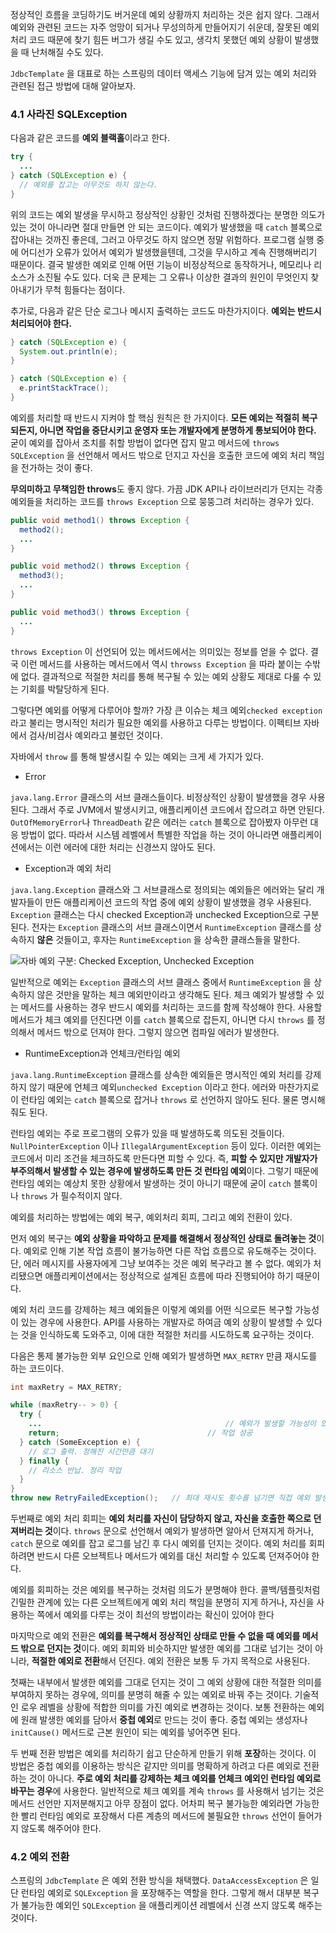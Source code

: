 정상적인 흐름을 코딩하기도 버거운데 예외 상황까지 처리하는 것은 쉽지 않다. 그래서 예외와 관련된 코드는 자주 엉망이 되거나 무성의하게 만들어지기 쉬운데, 잘못된 예외 처리 코드 때문에 찾기 힘든 버그가 생길 수도 있고, 생각치 못했던 예외 상황이 발생했을 때 난처해질 수도 있다.

`JdbcTemplate` 을 대표로 하는 스프링의 데이터 액세스 기능에 담겨 있는 예외 처리와 관련된 접근 방법에 대해 알아보자.



### 4.1 사라진 SQLException

다음과 같은 코드를 **예외 블랙홀**이라고 한다.

``` java
try {
  ...
} catch (SQLException e) {
  // 예외를 잡고는 아무것도 하지 않는다.
}
```



위의 코드는 예외 발생을 무시하고 정상적인 상황인 것처럼 진행하겠다는 분명한 의도가 있는 것이 아니라면 절대 만들면 안 되는 코드이다. 예외가 발생했을 때 `catch` 블록으로 잡아내는 것까진 좋은데, 그러고 아무것도 하지 않으면 정말 위험하다. 프로그램 실행 중에 어디선가 오류가 있어서 예외가 발생했을텐데, 그것을 무시하고 계속 진행해버리기 때문이다. 결국 발생한 예외로 인해 어떤 기능이 비정상적으로 동작하거나, 메모리나 리소스가 소진될 수도 있다. 더욱 큰 문제는 그 오류나 이상한 결과의 원인이 무엇인지 찾아내기가 무척 힘들다는 점이다. 

추가로, 다음과 같은 단순 로그나 메시지 출력하는 코드도 마찬가지이다. **예외는 반드시 처리되어야 한다.**



``` java 
} catch (SQLException e) {
  System.out.println(e);
}
```



``` java
} catch (SQLException e) {
  e.printStackTrace();
}
```



예외를 처리할 때 반드시 지켜야 할 핵심 원칙은 한 가지이다. **모든 예외는 적절히 복구되든지, 아니면 작업을 중단시키고 운영자 또는 개발자에게 분명하게 통보되어야 한다.** 굳이 예외를 잡아서 조치를 취할 방법이 없다면 잡지 말고 메서드에 `throws SQLException` 을 선언해서 메서드 밖으로 던지고 자신을 호출한 코드에 예외 처리 책임을 전가하는 것이 좋다.



**무의미하고 무책임한 throws**도 좋지 않다. 가끔 JDK API나 라이브러리가 던지는 각종 예외들을 처리하는 코드를 `throws Exception` 으로 뭉뚱그려 처리하는 경우가 있다.



``` java
public void method1() throws Exception {
  method2();
  ...
}

public void method2() throws Exception {
  method3();
  ...
}

public void method3() throws Exception {
  ...
}
```

`throws Exception` 이 선언되어 있는 메서드에서는 의미있는 정보를 얻을 수 없다. 결국 이런 메서드를 사용하는 메서드에서 역시 `throwss Exception` 을 따라 붙이는 수밖에 없다. 결과적으로 적절한 처리를 통해 복구될 수 있는 예외 상황도 제대로 다룰 수 있는 기회를 박탈당하게 된다. 



그렇다면 예외를 어떻게 다루어야 할까? 가장 큰 이슈는 체크 예외`checked exception` 라고 불리는 명시적인 처리가 필요한 예외를 사용하고 다루는 방법이다. 이펙티브 자바에서 검사/비검사 예외라고 불렀던 것이다. 



자바에서 `throw`  를 통해 발생시킬 수 있는 예외는 크게 세 가지가 있다.



- Error

`java.lang.Error` 클래스의 서브 클래스들이다. 비정상적인 상황이 발생했을 경우 사용된다. 그래서 주로 JVM에서 발생시키고, 애플리케이션 코드에서 잡으려고 하면 안된다. `OutOfMemoryError`나 `ThreadDeath` 같은 에러는 `catch` 블록으로 잡아봤자 아무런 대응 방법이 없다. 따라서 시스템 레벨에서 특별한 작업을 하는 것이 아니라면 애플리케이션에서는 이런 에러에 대한 처리는 신경쓰지 않아도 된다.



- Exception과 예외 처리

`java.lang.Exception` 클래스와 그 서브클래스로 정의되는 예외들은 에러와는 달리 개발자들이 만든 애플리케이션 코드의 작업 중에 예외 상황이 발생했을 경우 사용된다. `Exception` 클래스는 다시 checked Exception과 unchecked Exception으로 구분된다. 전자는 `Exception` 클래스의 서브 클래스이면서 `RuntimeException` 클래스를 상속하지 **않은** 것들이고, 후자는 `RuntimeException` 을 상속한 클래스들을 말한다.



![자바 예외 구분: Checked Exception, Unchecked Exception](https://madplay.github.io/img/post/2019-03-02-java-checked-unchecked-exceptions-1.png)



일반적으로 예외는 `Exception` 클래스의 서브 클래스 중에서 `RuntimeException` 을 상속하지 않은 것만을 말하는 체크 예외만이라고 생각해도 된다. 체크 예외가 발생할 수 있는 메서드를 사용하는 경우 반드시 예외를 처리하는 코드를 함께 작성해야 한다. 사용할 메서드가 체크 예외를 던진다면 이를 `catch` 블록으로 잡든지, 아니면 다시 `throws` 를 정의해서 메서드 밖으로 던져야 한다. 그렇지 않으면 컴파일 에러가 발생한다. 



- RuntimeException과 언체크/런타임 예외

`java.lang.RuntimeException` 클래스를 상속한 예외들은 명시적인 예외 처리를 강제하지 않기 때문에 언체크 예외`unchecked Exception` 이라고 한다. 에러와 마찬가지로 이 런타임 예외는 `catch` 블록으로 잡거나 `throws` 로 선언하지 않아도 된다. 물론 명시해줘도 된다.



런타임 예외는 주로 프로그램의 오류가 있을 때 발생하도록 의도된 것들이다. `NullPointerException` 이나 `IllegalArgumentException` 등이 있다. 이러한 예외는 코드에서 미리 조건을 체크하도록 만든다면 피할 수 있다. 즉, **피할 수 있지만 개발자가 부주의해서 발생할 수 있는 경우에 발생하도록 만든 것 런타임 예외**이다. 그렇기 때문에 런타임 예외는 예상치 못한 상황에서 발생하는 것이 아니기 때문에 굳이 `catch` 블록이나 `throws` 가 필수적이지 않다.



예외를 처리하는 방법에는 예외 복구, 예외처리 회피, 그리고 예외 전환이 있다.

먼저 예외 복구는 **예외 상황을 파악하고 문제를 해결해서 정상적인 상태로 돌려놓는 것**이다. 예외로 인해 기본 작업 흐름이 불가능하면 다른 작업 흐름으로 유도해주는 것이다. 단, 에러 메시지를 사용자에게 그냥 보여주는 것은 예외 복구라고 볼 수 없다. 예외가 처리됐으면 애플리케이션에서는 정상적으로 설계된 흐름에 따라 진행되어야 하기 때문이다.

예외 처리 코드를 강제하는 체크 예외들은 이렇게 예외를 어떤 식으로든 복구할 가능성이 있는 경우에 사용한다. API를 사용하는 개발자로 하여금 예외 상황이 발생할 수 있다는 것을 인식하도록 도와주고, 이에 대한 적절한 처리를 시도하도록 요구하는 것이다.



다음은 통제 불가능한 외부 요인으로 인해 예외가 발생하면 `MAX_RETRY` 만큼 재시도를 하는 코드이다.

``` java
int maxRetry = MAX_RETRY;

while (maxRetry-- > 0) {
  try {
    ...											// 예외가 발생할 가능성이 있는 시도
    return;									// 작업 성공
  } catch (SomeException e) {
    // 로그 출력. 정해진 시간만큼 대기
  } finally {
    // 리소스 반납. 정리 작업
  } 
}
throw new RetryFailedException();	// 최대 재시도 횟수를 넘기면 직접 예외 발생
```



두번째로 예외 처리 회피는 **예외 처리를 자신이 담당하지 않고, 자신을 호출한 쪽으로 던져버리는 것**이다. `throws` 문으로 선언해서 예외가 발생하면 알아서 던져지게 하거나, `catch` 문으로 예외를 잡고 로그를 남긴 후 다시 예외를 던지는 것이다. 예외 처리를 회피하려면 반드시 다른 오브젝트나 메서드가 예외를 대신 처리할 수 있도록 던져주어야 한다.



예외를 회피하는 것은 예외를 복구하는 것처럼 의도가 분명해야 한다. 콜백/템플릿처럼 긴밀한 관계에 있는 다른 오브젝트에게 예외 처리 책임을 분명히 지게 하거나, 자신을 사용하는 쪽에서 예외를 다루는 것이 최선의 방법이라는 확신이 있어야 한다



마지막으로 예외 전환은 **예외를 복구해서 정상적인 상태로 만들 수 없을 때 예외를 메서드 밖으로 던지는 것**이다. 예외 회피와 비슷하지만 발생한 예외를 그대로 넘기는 것이 아니라, **적절한 예외로 전환**해서 던진다. 예외 전환은 보통 두 가지 목적으로 사용된다.

첫째는 내부에서 발생한 예외를 그대로 던지는 것이 그 예외 상황에 대한 적절한 의미를 부여하지 못하는 경우에, 의미를 분명히 해줄 수 있는 예외로 바꿔 주는 것이다. 기술적인 로우 레벨을 상황에 적합한 의미를 가진 예외로 변경하는 것이다. 보통 전환하는 예외에 원래 발생한 예외를 담아서 **중첩 예외**로 만드는 것이 좋다. 중첩 예외는 생성자나 `initCause()` 메서드로 근본 원인이 되는 예외를 넣어주면 된다.



두 번째 전환 방법은 예외를 처리하기 쉽고 단순하게 만들기 위해 **포장**하는 것이다. 이 방법은 중첩 예외를 이용하는 방식은 같지만 의미를 명확하게 하려고 다른 예외로 전환하는 것이 아니다. **주로 예외 처리를 강제하는 체크 예외를 언체크 예외인 런타임 예외로 바꾸는 경우**에 사용한다. 일반적으로 체크 예외를 계속 `throws` 를 사용해서 넘기는 것은 메서드 선언만 지저분해지고 아무 장점이 없다. 어차피 복구 불가능한 예외라면 가능한 한 빨리 런타임 예외로 포장해서 다른 계층의 메서드에 불필요한 `throws` 선언이 들어가지 않도록 해주어야 한다.



### 4.2 예외 전환

스프링의 `JdbcTemplate` 은 예외 전환 방식을 채택했다. `DataAccessException` 은 일단 런타임 예외로 `SQLException` 을 포장해주는 역할을 한다. 그렇게 해서 대부분 복구가 불가능한 예외인 `SQLException` 을 애플리케이션 레벨에서 신경 쓰지 않도록 해주는 것이다. 
